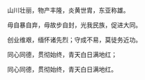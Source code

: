 山川壮丽，物产丰隆，炎黄世胄，东亚称雄。

毋自暴自弃，毋故步自封，光我民族，促进大同。

创业维艰，缅怀诸先烈；守成不易，莫徒务近功。

同心同德，贯彻始终，青天白日满地红；

同心同德，贯彻始终，青天白日满地红。
